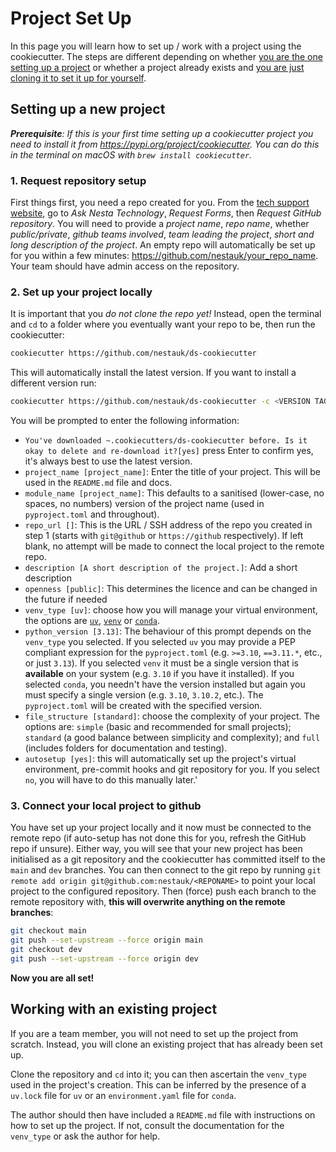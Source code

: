 # Project Set Up

In this page you will learn how to set up / work with a project using the cookiecutter. The steps are different depending on whether [you are the one setting up a project](#setting-up-a-new-project) or whether a project already exists and [you are just cloning it to set it up for yourself](#working-with-an-existing-project).

## Setting up a new project

_**Prerequisite**: If this is your first time setting up a cookiecutter project you need to install it from https://pypi.org/project/cookiecutter. You can do this in the terminal on macOS with `brew install cookiecutter`._

### 1. Request repository setup

First things first, you need a repo created for you. From the [tech support website](https://nestagroup.atlassian.net/servicedesk/customer/portals), go to _Ask Nesta Technology_, _Request Forms_, then _Request GitHub repository_. You will need to provide a _project name_, _repo name_, whether _public/private_, _github teams involved_, _team leading the project_, _short and long description of the project_. An empty repo will automatically be set up for you within a few minutes: https://github.com/nestauk/your_repo_name. Your team should have admin access on the repository.

### 2. Set up your project locally

It is important that you _do not clone the repo yet!_ Instead, open the terminal and `cd` to a folder where you eventually want your repo to be, then run the cookiecutter:

```bash
cookiecutter https://github.com/nestauk/ds-cookiecutter
```

This will automatically install the latest version. If you want to install a different version run:

```bash
cookiecutter https://github.com/nestauk/ds-cookiecutter -c <VERSION TAG>
```

You will be prompted to enter the following information:

-   `You've downloaded ~.cookiecutters/ds-cookiecutter before. Is it okay to delete and re-download it?[yes]` press Enter to confirm yes, it's always best to use the latest version.
-   `project_name [project_name]`: Enter the title of your project. This will be used in the `README.md` file and docs.
-   `module_name [project_name]`: This defaults to a sanitised (lower-case, no spaces, no numbers) version of the project name (used in `pyproject.toml` and throughout).
-   `repo_url []`: This is the URL / SSH address of the repo you created in step 1 (starts with `git@github` or `https://github` respectively). If left blank, no attempt will be made to connect the local project to the remote repo.
-   `description [A short description of the project.]`: Add a short description
-   `openness [public]`: This determines the licence and can be changed in the future if needed
-   `venv_type [uv]`: choose how you will manage your virtual environment, the options are [`uv`](https://docs.astral.sh/uv/), [`venv`](https://docs.python.org/3/library/venv.html) or [`conda`](https://docs.conda.io/en/latest/).
-   `python_version [3.13]`: The behaviour of this prompt depends on the `venv_type` you selected. If you selected `uv` you may provide a PEP compliant expression for the `pyproject.toml` (e.g. `>=3.10`, `==3.11.*`, etc., or just `3.13`). If you selected `venv` it must be a single version that is **available** on your system (e.g. `3.10` if you have it installed). If you selected `conda`, you needn't have the version installed but again you must specify a single version (e.g. `3.10`, `3.10.2`, etc.). The `pyproject.toml` will be created with the specified version.
-   `file_structure [standard]`: choose the complexity of your project. The options are: `simple` (basic and recommended for small projects); `standard` (a good balance between simplicity and complexity); and `full` (includes folders for documentation and testing).
-   `autosetup [yes]`: this will automatically set up the project's virtual environment, pre-commit hooks and git repository for you. If you select `no`, you will have to do this manually later.'

### 3. Connect your local project to github

You have set up your project locally and it now must be connected to the remote repo (if auto-setup has not done this for you, refresh the GitHub repo if unsure). Either way, you will see that your new project has been initialised as a git repository and the cookiecutter has committed itself to the `main` and `dev` branches. You can then connect to the git repo by running `git remote add origin git@github.com:nestauk/<REPONAME>` to point your local project to the configured repository. Then (force) push each branch to the remote repository with, **this will overwrite anything on the remote branches**:

```bash
git checkout main
git push --set-upstream --force origin main
git checkout dev
git push --set-upstream --force origin dev
```

**Now you are all set!**

## Working with an existing project

If you are a team member, you will not need to set up the project from scratch. Instead, you will clone an existing project that has already been set up.

Clone the repository and `cd` into it; you can then ascertain the `venv_type` used in the project's creation. This can be inferred by the presence of a `uv.lock` file for `uv` or an `environment.yaml` file for `conda`.

The author should then have included a `README.md` file with instructions on how to set up the project. If not, consult the documentation for the `venv_type` or ask the author for help.
